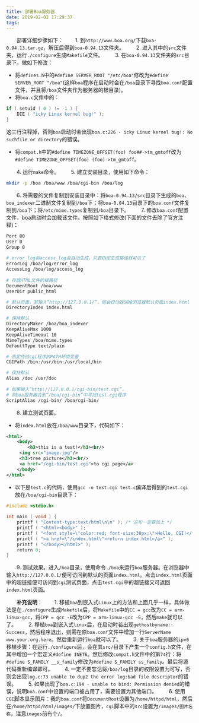 ```yaml
---
title: 部署Boa服务器
date: 2019-02-02 17:29:37
tags:
---
```

&emsp;&emsp;部署详细步骤如下：
&emsp;&emsp;1. 到`http://www.boa.org/`下载`boa-0.94.13.tar.gz`，解压后得到`boa-0.94.13`文件夹。
&emsp;&emsp;2. 进入其中的`src`文件夹，运行`./configure`生成`Makefile`文件。
&emsp;&emsp;3. 在`boa-0.94.13`文件夹的`src`目录下，做如下修改：

- 将`defines.h`中的`#define SERVER_ROOT "/etc/boa"`修改为`#define SERVER_ROOT "/boa"`(这样`boa`程序在启动时会在`/boa`目录下寻找`boa.conf`配置文件，并且将`/boa`文件夹作为服务器的根目录)。
- 将`boa.c`文件中的：

``` cpp
if ( setuid ( 0 ) != -1 ) {
    DIE ( "icky Linux kernel bug!" );
}
```

这三行注释掉，否则`boa`启动时会出现`boa.c:226 - icky Linux kernel bug!: No suchfile or directory`的错误。

- 将`compat.h`中的`#define TIMEZONE_OFFSET(foo) foo##->tm_gmtoff`改为`#define TIMEZONE_OFFSET(foo) (foo)->tm_gmtoff`。

&emsp;&emsp;4. 运行`make`命令。
&emsp;&emsp;5. 建立安装目录，使用如下命令：

``` bash
mkdir -p /boa /boa/www /boa/cgi-bin /boa/log
```

&emsp;&emsp;6. 将需要的文件复制到安装目录中：将`boa-0.94.13/src`目录下生成的`boa`、`boa_indexer`二进制文件复制到`/boa`下；将`boa-0.04.13`目录下的`boa.conf`文件复制到`/boa`下；将`/etc/mime.types`复制到`/boa`目录下。
&emsp;&emsp;7. 修改`boa.conf`配置文件，boa启动时会加载该文件。按照如下格式修改(下面的文件去除了官方注释)：

``` bash
Port 80
User 0
Group 0
​
# error_log和access_log会自动生成，只要指定生成路径就可以了
ErrorLog /boa/log/error_log
AccessLog /boa/log/access_log
​
# 存放HTML文件的根路径
DocumentRoot /boa/www
UserDir public_html

# 默认页面，若输入“http://127.0.0.1/”，则会自动返回给浏览器默认页面index.html
DirectoryIndex index.html

# 保持默认
DirectoryMaker /boa/boa_indexer
KeepAliveMax 1000
KeepAliveTimeout 10
MimeTypes /boa/mime.types
DefaultType text/plain

# 指定传给cgi程序的PATH环境变量
CGIPath /bin:/usr/bin:/usr/local/bin

# 保持默认
Alias /doc /usr/doc
​
# 如果输入“http://127.0.0.1/cgi-bin/test.cgi”，
# 则boa服务器会到“/boa/cgi-bin”中寻找test.cgi程序
ScriptAlias /cgi-bin/ /boa/cgi-bin/
```

&emsp;&emsp;8. 建立测试页面。

- 将`index.html`放在`/boa/www`目录下，代码如下：

``` xml
<html>
    <body>
        <h3>this is a test!</h3><br/>
     <img src="image.jpg"/>
     <h3>tree picture</h3><br/>
     <a href="/cgi-bin/test.cgi">to cgi page</a>
    </body>
</html>
```

- 以下是`test.c`的代码，使用`gcc -o test.cgi test.c`编译后得到的`test.cgi`放在`/boa/cgi-bin`目录下：

``` cpp
#include <stdio.h>
​
int main ( void ) {
    printf ( "Content-type:text/html\n\n" ); /* 这句一定要加上 */
    printf ( "<html><body>" );
    printf ( "<font style=\"color:red; font-size:30px;\">Hello, CGI!</font><br/>" );
    printf ( "<a href=\"/index.html\">return index.html</a>" );
    printf ( "</body></html>" );
    return 0;
}
```

&emsp;&emsp;9. 测试效果。进入`/boa`目录，使用命令`./boa`来运行`boa`服务器。在浏览器中输入`http://127.0.0.1/`便可访问到默认的页面`index.html`。点击`index.html`页面中的超链接便可访问到`cgi`测试页面，点击`test.cgi`中的超链接又可返回`index.html`页面。

&emsp;&emsp;**补充说明**：
&emsp;&emsp;1. 移植`boa`到嵌入式`Linux`上的方法和上面几乎一样，具体做法是在`./configure`生成`Makefile`后，将`Makefile`中的`CC = gcc`改为`CC = arm-linux-gcc`，将`CPP = gcc -E`改为`CPP = arm-linux-gcc -E`，然后`make`就可以了。
&emsp;&emsp;2. 移植`boa`到嵌入式`linux`后，在启动时若出现`gethostbyname:: Success`，然后程序退出，则需在原`boa.conf`文件中增加一行`ServerName www.your.org.here`。然后重新运行`boa`就可以了。
&emsp;&emsp;3. 关于`boa`服务器的`ipv6`移植步骤：在运行`./configure`后，会在其`src/`目录下产生一个`config.h`文件，在其中增加一个宏定义`#define INET6`。然后修改`compat.h`文件中的第`74`行：将`#define S_FAMILY __s_family`修改为`#define S_FAMILY ss_family`。最后将源代码重新编译即可。
&emsp;&emsp;4. 一定不要忘记将`/boa/log`目录的权限设置为可写，否则会出现`log.c:73 unable to dup2 the error log:bad file descriptor`的错误。
&emsp;&emsp;5. 如果出现了`boa.c:194 - unable to bind: Permission denied`的错误，说明`boa.conf`中设置的端口被占用了，需要设置为其他端口。
&emsp;&emsp;6. 使用`CGI`脚本显示图片：我的`boa.conf`将`DocumentRoot`设置为`/home/httpd/html`，然后在`/home/httpd/html/images/`下放置图片，`cgi`脚本中的`src`设置为`/images/图片名称`，注意`images`前有个`/`。